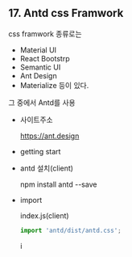 ## 17. Antd css Framwork



css framwork 종류로는 

- Material UI
- React Bootstrp
- Semantic UI
- Ant Design
- Materialize 등이 있다.



그 중에서 Antd를 사용

- 사이트주소

  https://ant.design

- getting start

- antd 설치(client)

  npm install antd --save

- import

  index.js(client)

  ```javascript
  import 'antd/dist/antd.css';
  ```

  

  i



